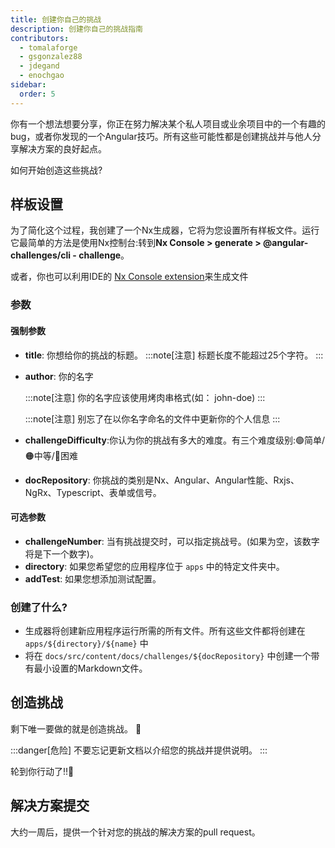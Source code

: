 ```yaml
---
title: 创建你自己的挑战
description: 创建你自己的挑战指南
contributors:
  - tomalaforge
  - gsgonzalez88
  - jdegand
  - enochgao
sidebar:
  order: 5
---
```


你有一个想法想要分享，你正在努力解决某个私人项目或业余项目中的一个有趣的bug，或者你发现的一个Angular技巧。所有这些可能性都是创建挑战并与他人分享解决方案的良好起点。

如何开始创造这些挑战?

## 样板设置

为了简化这个过程，我创建了一个Nx生成器，它将为您设置所有样板文件。运行它最简单的方法是使用Nx控制台:转到<b>Nx Console > generate > @angular-challenges/cli - challenge</b>。

或者，你也可以利用IDE的 [Nx Console extension](https://nx.dev/getting-started/editor-setup)来生成文件

### 参数

#### 强制参数

- <b>title</b>: 你想给你的挑战的标题。
  :::note[注意]
  标题长度不能超过25个字符。
  :::

- <b>author</b>: 你的名字

  :::note[注意]
  你的名字应该使用烤肉串格式(如： john-doe)
  :::

  :::note[注意]
  别忘了在以你名字命名的文件中更新你的个人信息
  :::

- <b>challengeDifficulty</b>:你认为你的挑战有多大的难度。有三个难度级别:🟢简单/🟠中等/🔴困难

- <b>docRepository</b>: 你挑战的类别是Nx、Angular、Angular性能、Rxjs、NgRx、Typescript、表单或信号。

#### 可选参数

- <b>challengeNumber</b>: 当有挑战提交时，可以指定挑战号。(如果为空，该数字将是下一个数字)。
- <b>directory</b>: 如果您希望您的应用程序位于 `apps` 中的特定文件夹中。
- <b>addTest</b>: 如果您想添加测试配置。

### 创建了什么?

- 生成器将创建新应用程序运行所需的所有文件。所有这些文件都将创建在 `apps/${directory}/${name}` 中
- 将在 `docs/src/content/docs/challenges/${docRepository}` 中创建一个带有最小设置的Markdown文件。

## 创造挑战

剩下唯一要做的就是创造挑战。 🚀

:::danger[危险]
不要忘记更新文档以介绍您的挑战并提供说明。
:::

轮到你行动了!!💪

## 解决方案提交

大约一周后，提供一个针对您的挑战的解决方案的pull request。
